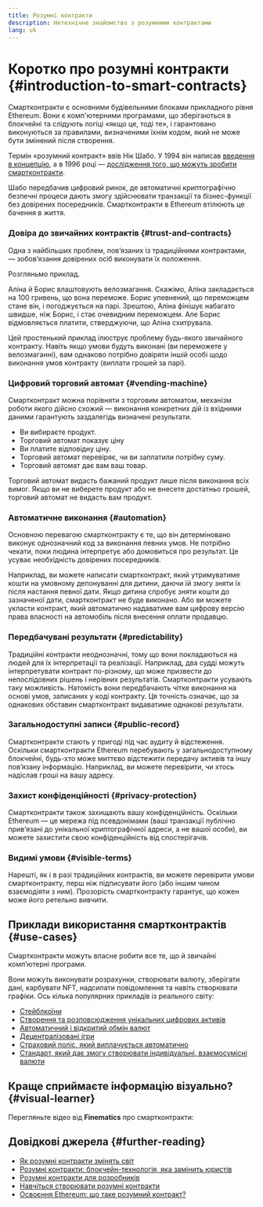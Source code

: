 ```yaml
---
title: Розумні контракти
description: Нетехнічне знайомство з розумними контрактами
lang: uk
---
```


# Коротко про розумні контракти {#introduction-to-smart-contracts}

Смартконтракти є основними будівельними блоками прикладного рівня Ethereum. Вони є комп'ютерними програмами, що зберігаються в блокчейні та слідують логіці «якщо це, тоді те», і гарантовано виконуються за правилами, визначеними їхнім кодом, який не може бути змінений після створення.

Термін «розумний контракт» ввів Нік Шабо. У 1994 він написав [введення в концепцію](https://www.fon.hum.uva.nl/rob/Courses/InformationInSpeech/CDROM/Literature/LOTwinterschool2006/szabo.best.vwh.net/smart.contracts.html), а в 1996 році — [дослідження того, що можуть зробити смартконтракти](https://www.fon.hum.uva.nl/rob/Courses/InformationInSpeech/CDROM/Literature/LOTwinterschool2006/szabo.best.vwh.net/smart_contracts_2.html).

Шабо передбачив цифровий ринок, де автоматичні криптографічно безпечні процеси дають змогу здійснювати транзакції та бізнес-функції без довірених посередників. Смартконтракти в Ethereum втілюють це бачення в життя.

### Довіра до звичайних контрактів {#trust-and-contracts}

Одна з найбільших проблем, пов’язаних із традиційними контрактами, — зобов’язання довірених осіб виконувати їх положення.

Розгляньмо приклад.

Аліна й Борис влаштовують велозмагання. Скажімо, Аліна закладається на 100 гривень, що вона переможе. Борис упевнений, що переможцем стане він, і погоджується на парі. Зрештою, Аліна фінішує набагато швидше, ніж Борис, і стає очевидним переможцем. Але Борис відмовляється платити, стверджуючи, що Аліна схитрувала.

Цей простенький приклад ілюструє проблему будь-якого звичайного контракту. Навіть якщо умови будуть виконані (ви переможете у велозмаганні), вам однаково потрібно довіряти іншій особі щодо виконання умов контракту (виплати грошей за парі).

### Цифровий торговий автомат {#vending-machine}

Смартконтракт можна порівняти з торговим автоматом, механізм роботи якого дійсно схожий — виконання конкретних дій із вхідними даними гарантують заздалегідь визначені результати.

- Ви вибираєте продукт.
- Торговий автомат показує ціну
- Ви платите відповідну ціну.
- Торговий автомат перевіряє, чи ви заплатили потрібну суму.
- Торговий автомат дає вам ваш товар.

Торговий автомат видасть бажаний продукт лише після виконання всіх вимог. Якщо ви не виберете продукт або не внесете достатньо грошей, торговий автомат не видасть вам продукт.

### Автоматичне виконання {#automation}

Основною перевагою смартконтракту є те, що він детерміновано виконує однозначний код за виконання певних умов. Не потрібно чекати, поки людина інтерпретує або домовиться про результат. Це усуває необхідність довірених посередників.

Наприклад, ви можете написати смартконтракт, який утримуватиме кошти на умовному депонуванні для дитини, даючи їй змогу зняти їх після настання певної дати. Якщо дитина спробує зняти кошти до зазначеної дати, смартконтракт не буде виконано. Або ви можете укласти контракт, який автоматично надаватиме вам цифрову версію права власності на автомобіль після внесення оплати продавцю.

### Передбачувані результати {#predictability}

Традиційні контракти неоднозначні, тому що вони покладаються на людей для їх інтерпретації та реалізації. Наприклад, два судді можуть інтерпретувати контракт по-різному, що може призвести до непослідовних рішень і нерівних результатів. Смартконтракти усувають таку можливість. Натомість вони передбачають чітке виконання на основі умов, записаних у коді контракту. Ця точність означає, що за однакових обставин смартконтракт видаватиме однакові результати.

### Загальнодоступні записи {#public-record}

Смартконтракти стають у пригоді під час аудиту й відстеження. Оскільки смартконтракти Ethereum перебувають у загальнодоступному блокчейні, будь-хто може миттєво відстежити передачу активів та іншу пов’язану інформацію. Наприклад, ви можете перевірити, чи хтось надіслав гроші на вашу адресу.

### Захист конфіденційності {#privacy-protection}

Смартконтракти також захищають вашу конфіденційність. Оскільки Ethereum — це мережа під псевдонімами (ваші транзакції публічно прив’язані до унікальної криптографічної адреси, а не вашої особи), ви можете захистити свою конфіденційність від спостерігачів.

### Видимі умови {#visible-terms}

Нарешті, як і в разі традиційних контрактів, ви можете перевірити умови смартконтракту, перш ніж підписувати його (або іншим чином взаємодіяти з ним). Прозорість смартконтракту гарантує, що кожен може його ретельно вивчити.

## Приклади використання смартконтрактів {#use-cases}

Смартконтракти можуть власне робити все те, що й звичайні комп’ютерні програми.

Вони можуть виконувати розрахунки, створювати валюту, зберігати дані, карбувати NFT, надсилати повідомлення та навіть створювати графіки. Ось кілька популярних прикладів із реального світу:

- [Стейблкоїни](/stablecoins/)
- [Створення та розповсюдження унікальних цифрових активів](/nft/)
- [Автоматичний і відкритий обмін валют](/get-eth/#dex)
- [Децентралізовані ігри](/dapps/?category=gaming)
- [Страховий поліс, який виплачується автоматично](https://etherisc.com/)
- [Стандарт, який дає змогу створювати індивідуальні, взаємосумісні валюти](/developers/docs/standards/tokens/)

## Краще сприймаєте інформацію візуально? {#visual-learner}

Перегляньте відео від **Finematics** про смартконтракти:

<YouTube id="pWGLtjG-F5c" />

## Довідкові джерела {#further-reading}

- [Як розумні контракти змінять світ](https://www.youtube.com/watch?v=pA6CGuXEKtQ)
- [Розумні контракти: блокчейн-технологія, яка замінить юристів](https://blockgeeks.com/guides/smart-contracts/)
- [Розумні контракти для розробників](/developers/docs/smart-contracts/)
- [Навчіться створювати розумні контракти](/developers/learning-tools/)
- [Освоєння Ethereum: що таке розумний контракт?](https://github.com/ethereumbook/ethereumbook/blob/develop/07smart-contracts-solidity.asciidoc#what-is-a-smart-contract)
